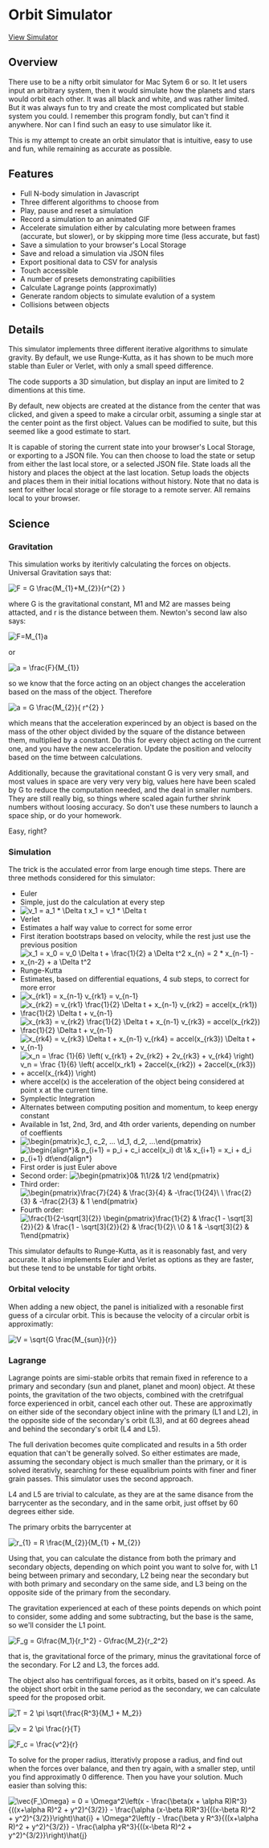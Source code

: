 # Orbit Simulator
[View Simulator](http://jdiwnab.github.io/OrbitSim/)

## Overview
There use to be a nifty orbit simulator for Mac Sytem 6 or so. It let users input an arbitrary system, then it would simulate how the planets and stars would orbit each other. It was all black and white, and was rather limited. But it was always fun to try and create the most complicated but stable system you could. I remember this program fondly, but can't find it anywhere. Nor can I find such an easy to use simulator like it.

This is my attempt to create an orbit simulator that is intuitive, easy to use and fun, while remaining as accurate as possible.

## Features
* Full N-body simulation in Javascript
* Three different algorithms to choose from
* Play, pause and reset a simulation
* Record a simulation to an animated GIF
* Accelerate simulation either by calculating more between frames (accurate, but slower), or by skipping more time (less accurate, but fast)
* Save a simulation to your browser's Local Storage
* Save and reload a simulation via JSON files
* Export positional data to CSV for analysis
* Touch accessible
* A number of presets demonstrating capibilities
* Calculate Lagrange points (approximatly)
* Generate random objects to simulate evalution of a system
* Collisions between objects

## Details
This simulator implements three different iterative algorithms to simulate gravity. By default, we use Runge-Kutta, as it has shown to be much more stable than Euler or Verlet, with only a small speed difference.

The code supports a 3D simulation, but display an input are limited to 2 dimentions at this time.

By default, new objects are created at the distance from the center that was clicked, and given a speed to make a circular orbit, assuming a single star at the center point as the first object. Values can be modified to suite, but this seemed like a good estimate to start.

It is capable of storing the current state into your browser's Local Storage, or exporting to a JSON file. You can then choose to load the state or setup from either the last local store, or a selected JSON file. State loads all the history and places the object at the last location. Setup loads the objects and places them in their initial locations without history. Note that no data is sent for either local storage or file storage to a remote server. All remains local to your browser.

## Science

### Gravitation

This simulation works by iteritivly calculating the forces on objects. Universal Gravitation says that:

![F = G \frac{M_{1}+M_{2}}{r^{2} }](http://mathurl.com/oc9ttnw.png)

where G is the gravitational constant, M1 and M2 are masses being attacted, and r is the distance between them. Newton's second law also says:

![F=M_{1}a](http://mathurl.com/q97l4ed.png)

or

![a =  \frac{F}{M_{1}}](http://mathurl.com/otezlxk.png)

so we know that the force acting on an object changes the acceleration based on the mass of the object. Therefore

![a = G  \frac{M_{2}}{ r^{2} }](http://mathurl.com/nn5xy82.png)

which means that the acceleration experinced by an object is based on the mass of the other object divided by the square of the distance between them, multiplied by a constant. Do this for every object acting on the current one, and you have the new acceleration. Update the position and velocity based on the time between calculations. 

Additionally, because the gravitational constant G is very very small, and most values in space are very very very big, values here have been scaled by G to reduce the computation needed, and the deal in smaller numbers. They are still really big, so things where scaled again further shrink numbers without loosing accuracy. So don't use these numbers to launch a space ship, or do your homework.

Easy, right?

### Simulation
The trick is the acculated error from large enough time steps. There are three methods considered for this simulator:
* Euler
 * Simple, just do the calculation at every step
 * ![v_1 = a_1 * \Delta t  x_1 = v_1 * \Delta t](http://mathurl.com/pea9fz3.png)
* Verlet
 * Estimates a half way value to correct for some error
 * First iteration bootstraps based on velocity, while the rest just use the previous position
 * ![x_1 = x_0 = v_0 \Delta t + \frac{1}{2} a \Delta t^2   x_{n} = 2 * x_{n-1} - x_{n-2} + a \Delta t^2](http://mathurl.com/ohcjkoa.png)
* Runge-Kutta
 * Estimates, based on differential equations, 4 sub steps, to correct for more error
 * ![x_{rk1} = x_{n-1}  v_{rk1} = v_{n-1}](http://mathurl.com/oo8fzlg.png)
 * ![x_{rk2} = v_{rk1} \frac{1}{2} \Delta t + x_{n-1}  v_{rk2} = accel(x_{rk1}) \frac{1}{2} \Delta t + v_{n-1}](http://mathurl.com/paolsf3.png)
 * ![x_{rk3} = v_{rk2} \frac{1}{2} \Delta t + x_{n-1}  v_{rk3} = accel(x_{rk2}) \frac{1}{2} \Delta t + v_{n-1}](http://mathurl.com/oe9vylq.png)
 * ![x_{rk4} = v_{rk3} \Delta t + x_{n-1}  v_{rk4} = accel(x_{rk3}) \Delta t + v_{n-1}](http://mathurl.com/p96r3ss.png)
 * ![x_n = \frac {1}{6} \left( v_{rk1} + 2v_{rk2} + 2v_{rk3} + v_{rk4} \right)  v_n = \frac {1}{6} \left( accel(x_rk1) + 2accel(x_{rk2}) + 2accel(x_{rk3}) + accel(x_{rk4}) \right)](http://mathurl.com/qgh6aor.png)
 * where accel(x) is the acceleration of the object being considered at point x at the current time.
* Symplectic Integration
 * Alternates between computing position and momentum, to keep energy constant
 * Available in 1st, 2nd, 3rd, and 4th order varients, depending on number of coeffients
  * ![\begin{pmatrix}c_1, c_2, ... \\d_1, d_2, ...\end{pmatrix}](http://mathurl.com/za9pnjr.png)
  * ![\begin{align*}& p_{i+1} = p_i + c_i accel(x_i) dt \\& x_{i+1} = x_i + d_i p_{i+1} dt\end{align*}](http://mathurl.com/jv988m2.png)
  * First order is just Euler above
  * Second order: ![\begin{pmatrix}0& 1\\1/2& 1/2 \end{pmatrix}](http://mathurl.com/zl35b9w.png)
  * Third order: ![\begin{pmatrix}\frac{7}{24} & \frac{3}{4} & -\frac{1}{24}\\ \\ \frac{2}{3} & -\frac{2}{3} & 1 \end{pmatrix}](http://mathurl.com/jhdbkb8.png)
  * Fourth order: ![\frac{1}{2-\sqrt[3]{2}} \begin{pmatrix}\frac{1}{2} & \frac{1 - \sqrt[3]{2}}{2} & \frac{1 - \sqrt[3]{2}}{2} & \frac{1}{2}\\ \\0 & 1 & -\sqrt[3]{2} & 1\end{pmatrix}](http://mathurl.com/zejsvto.png)

This simulator defaults to Runge-Kutta, as it is reasonably fast, and very accurate. It also implements Euler and Verlet as options as they are faster, but these tend to be unstable for tight orbits.

### Orbital velocity
When adding a new object, the panel is initialized with a resonable first guess of a circular orbit. This is because the velocity of a circular orbit is approximatly:

![V = \sqrt{G \frac{M_{sun}}{r}}](http://mathurl.com/pmwtd4y.png)

### Lagrange

Lagrange points are simi-stable orbits that remain fixed in reference to a primary and secondary (sun and planet, planet and moon) object. At these points, the gravitation of the two objects, combined with the cretrifgual force experienced in orbit, cancel each other out. These are approximatly on either side of the secondary object inline with the primary (L1 and L2), in the opposite side of the secondary's orbit (L3), and at 60 degrees ahead and behind the secondary's orbit (L4 and L5).

The full derivation becomes quite complicated and results in a 5th order equation that can't be generally solved. So either estimates are made, assuming the secondary object is much smaller than the primary, or it is solved iterativly, searching for these equalibrium points with finer and finer grain passes. This simulator uses the second approach.

L4 and L5 are trivial to calculate, as they are at the same disance from the barrycenter as the secondary, and in the same orbit, just offset by 60 degrees either side.

The primary orbits the barrycenter at

![r_{1} = R \frac{M_{2}}{M_{1} + M_{2}}](http://mathurl.com/p9dmzsb.png)

Using that, you can calculate the distance from both the primary and secondary objects, depending on which point you want to solve for, with L1 being between primary and secondary, L2 being near the secondary but with both primary and secondary on the same side, and L3 being on the opposite side of the primary from the secondary.

The gravitation experienced at each of these points depends on which point to consider, some adding and some subtracting, but the base is the same, so we'll consider the L1 point.

![F_g = G\frac{M_1}{r_1^2} - G\frac{M_2}{r_2^2}](http://mathurl.com/o5regqe.png)

that is, the gravitational force of the primary, minus the gravitational force of the secondary. For L2 and L3, the forces add.

The object also has centrifigual forces, as it orbits, based on it's speed. As the object short orbit in the same period as the secondary, we can calculate speed for the proposed orbit.

![T = 2 \pi \sqrt{\frac{R^3}{M_1 + M_2}}](http://mathurl.com/oza88xq.png)

![v = 2 \pi \frac{r}{T}](http://mathurl.com/nc7z7k7.png)

![F_c = \frac{v^2}{r}](http://mathurl.com/pxyt5v3.png)

To solve for the proper radius, itterativly propose a radius, and find out when the forces over balance, and then try again, with a smaller step, until you find approximatly 0 difference. Then you have your solution. Much easier than solving this:

![\vec{F_\Omega} = 0 = \Omega^2\left(x - \frac{\beta(x + \alpha R)R^3}{((x+\alpha R)^2 + y^2)^{3/2}} - \frac{\alpha (x-\beta R)R^3}{((x-\beta R)^2 + y^2)^{3/2}}\right)\hat{i} + \Omega^2\left(y - \frac{\beta y R^3}{((x+\alpha R)^2 + y^2)^{3/2}} - \frac{\alpha yR^3}{((x-\beta R)^2 + y^2)^{3/2}}\right)\hat{j}](http://mathurl.com/opmbdp6.png)
